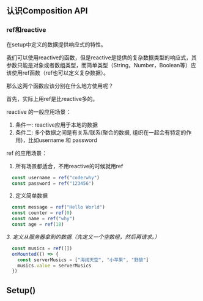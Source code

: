 ## 认识Composition API

### ref和reactive

在setup中定义的数据提供响应式的特性。

我们可以使用reactive的函数，但是reactive是提供的复杂数据类型的响应式，其参数只能是对象或者数组类型，而简单类型（String，Number，Boolean等）应该使用ref函数（ref也可以定义复杂数据）。

那么这两个函数应该分别在什么地方使用呢？

首先，实际上用ref是比reactive多的。

reactive 的一般应用场景：

1. 条件一: reactive应用于本地的数据
2. 条件二: 多个数据之间是有关系/联系(聚合的数据, 组织在一起会有特定的作用)，比如username 和 password

ref 的应用场景：

1. 所有场景都适合，不用reactive的时候就用ref
```js
  const username = ref("coderwhy")
  const password = ref("123456")
```

2. 定义简单数据
```js
  const message = ref("Hello World")
  const counter = ref(0)
  const name = ref("why")
  const age = ref(18)
```

*3. 定义从服务器拿到的数据（先定义一个空数组，然后再请求。）*
```js
  const musics = ref([])
  onMounted(() => {
	const serverMusics = ["海阔天空", "小苹果", "野狼"]
	musics.value = serverMusics
  })
```






## Setup()


